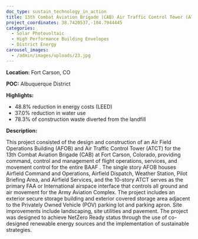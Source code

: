 ```yaml
---
doc_type: sustain_technology_in_action
title: 13th Combat Aviation Brigade (CAB) Air Traffic Control Tower (ATCT)
project_coordinates: 38.7420537,-104.7944445
categories:
  - Solar Photovoltaic
  - High Performance Building Envelopes
  - District Energy
carousel_images:
  - /admin/images/uploads/23.jpg
---
```


**Location:** Fort Carson, CO

**POC:** Albuquerque District

**Highlights:**

- 48.8% reduction in energy costs (LEED)
- 37.0% reduction in water use
- 78.3% of construction waste diverted from the landfill

**Description:**

This project consisted of the design and construction of an Air Field Operations Building (AFOB)
and Air Traffic Control Tower (ATCT) for the 13th Combat Aviation Brigade (CAB) at Fort Carson,
Colorado, providing command, control and management of flight operations, services, and
movement control for the entire BAAF . The single story AFOB houses Airfield Command and
Operations, Airfield Dispatch, Weather Station, Pilot Briefing Area, and Airfield Services, and the
10-story ATCT serves as the primary FAA or International airspace interface that controls all ground
and air movement for the Army Aviation Complex. The project includes an exterior secure storage
building and exterior covered storage area adjacent to the Privately Owned Vehicle (POV) parking
lot and parking apron. Site improvements include landscaping, site utilities and pavement. The
project was designed to achieve NetZero Ready status through the use of co-designed renewable
energy sources and the implementation of sustainable strategies.
